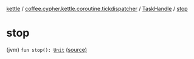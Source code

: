 [kettle](../../index.md) / [coffee.cypher.kettle.coroutine.tickdispatcher](../index.md) / [TaskHandle](index.md) / [stop](./stop.md)

# stop

(jvm) `fun stop(): `[`Unit`](https://kotlinlang.org/api/latest/jvm/stdlib/kotlin/-unit/index.html) [(source)](https://github.com/Cypher121/kettle/blob/master/src/main/kotlin/coffee/cypher/kettle/coroutine/tickdispatcher/TaskHandle.kt#L100)